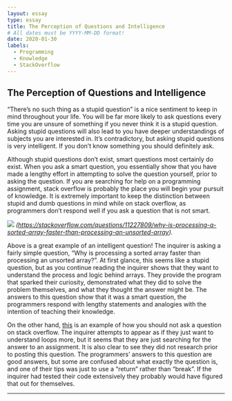 ```yaml
---
layout: essay
type: essay
title: The Perception of Questions and Intelligence
# All dates must be YYYY-MM-DD format!
date: 2020-01-30
labels:
  - Programming
  - Knowledge
  - StackOverflow
---
```


## The Perception of Questions and Intelligence
“There’s no such thing as a stupid question” is a nice sentiment to keep in mind throughout your life. You will be far more likely to ask questions every time you are unsure of something if you never think it is a stupid question. Asking stupid questions will also lead to you have deeper understandings of subjects you are interested in. It’s contradictory, but asking stupid questions is very intelligent. If you don’t know something you should definitely ask.

Although stupid questions don’t exist, smart questions most certainly do exist. When you ask a smart question, you essentially show that you have made a lengthy effort in attempting to solve the question yourself, prior to asking the question. If you are searching for help on a programming assignment, stack overflow is probably the place you will begin your pursuit of knowledge. It is extremely important to keep the distinction between stupid and dumb questions in mind while on stack overflow, as programmers don’t respond well if you ask a question that is not smart.

<img class="ui medium right spaced image" src="../images/stackpic.jpg"> *(https://stackoverflow.com/questions/11227809/why-is-processing-a-sorted-array-faster-than-processing-an-unsorted-array).*

Above is a great example of an intelligent question! The inquirer is asking a fairly simple question, “Why is processing a sorted array faster than processing an unsorted array?”. At first glance, this seems like a stupid question, but as you continue reading the inquirer shows that they want to understand the process and logic behind arrays. They provide the program that sparked their curiosity, demonstrated what they did to solve the problem themselves, and what they thought the answer might be. The answers to this question show that it was a smart question, the programmers respond with lengthy statements and analogies with the intention of teaching their knowledge.


On the other hand, [this](https://stackoverflow.com/questions/59962240/why-doesnt-my-loop-terminate-after-successful-attempt) is an example of how you should not ask a question on stack overflow. The inquirer attempts to appear as if they just want to understand loops more, but it seems that they are just searching for the answer to an assignment. It is also clear to see they did not research prior to posting this question. The programmers’ answers to this question are good answers, but some are confused about what exactly the question is, and one of their tips was just to use a “return” rather than “break”. If the inquirer had tested their code extensively they probably would have figured that out for themselves.

<hr>
